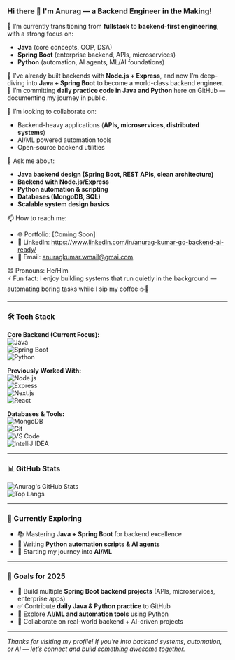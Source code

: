 ### Hi there 👋 I'm Anurag — a Backend Engineer in the Making!

🔭 I’m currently transitioning from **fullstack** to **backend-first engineering**, with a strong focus on:  
- **Java** (core concepts, OOP, DSA)  
- **Spring Boot** (enterprise backend, APIs, microservices)  
- **Python** (automation, AI agents, ML/AI foundations)  

🌱 I’ve already built backends with **Node.js + Express**, and now I’m deep-diving into **Java + Spring Boot** to become a world-class backend engineer.  
📝 I’m committing **daily practice code in Java and Python** here on GitHub — documenting my journey in public.  

👯 I’m looking to collaborate on:  
- Backend-heavy applications (**APIs, microservices, distributed systems**)  
- AI/ML powered automation tools  
- Open-source backend utilities  

💬 Ask me about:  
- **Java backend design (Spring Boot, REST APIs, clean architecture)**  
- **Backend with Node.js/Express**  
- **Python automation & scripting**  
- **Databases (MongoDB, SQL)**  
- **Scalable system design basics**  

📫 How to reach me:  
- 🌐 Portfolio: [Coming Soon]  
- 💼 LinkedIn: https://www.linkedin.com/in/anurag-kumar-go-backend-ai-ready/  
- 📧 Email: anuragkumar.wmail@gmai.com  

😄 Pronouns: He/Him  
⚡ Fun fact: I enjoy building systems that run quietly in the background — automating boring tasks while I sip my coffee ☕🤖  

---

### 🛠️ Tech Stack

**Core Backend (Current Focus):**  
![Java](https://img.shields.io/badge/Java-ED8B00?style=flat&logo=java&logoColor=white)  
![Spring Boot](https://img.shields.io/badge/Spring%20Boot-6DB33F?style=flat&logo=springboot&logoColor=white)  
![Python](https://img.shields.io/badge/Python-3776AB?style=flat&logo=python&logoColor=white)  

**Previously Worked With:**  
![Node.js](https://img.shields.io/badge/Node.js-339933?style=flat&logo=node.js&logoColor=white)  
![Express](https://img.shields.io/badge/Express.js-000000?style=flat&logo=express&logoColor=white)  
![Next.js](https://img.shields.io/badge/Next.js-000000?style=flat&logo=nextdotjs&logoColor=white)  
![React](https://img.shields.io/badge/React-20232A?style=flat&logo=react&logoColor=61DAFB)  

**Databases & Tools:**  
![MongoDB](https://img.shields.io/badge/MongoDB-4EA94B?style=flat&logo=mongodb&logoColor=white)  
![Git](https://img.shields.io/badge/Git-F05032?style=flat&logo=git&logoColor=white)  
![VS Code](https://img.shields.io/badge/VS%20Code-007ACC?style=flat&logo=visual-studio-code&logoColor=white)  
![IntelliJ IDEA](https://img.shields.io/badge/IntelliJIDEA-000000?style=flat&logo=intellij-idea&logoColor=white)  

---

### 📊 GitHub Stats

![Anurag's GitHub Stats](https://github-readme-stats.vercel.app/api?username=anuragKumarCB&show_icons=true&theme=radical)  
![Top Langs](https://github-readme-stats.vercel.app/api/top-langs/?username=anuragKumarCB&layout=compact&theme=radical)  

---

### 🧠 Currently Exploring
- 📚 Mastering **Java + Spring Boot** for backend excellence  
- 🐍 Writing **Python automation scripts & AI agents**  
- 🤖 Starting my journey into **AI/ML**  

---

### 🎯 Goals for 2025
- 🚀 Build multiple **Spring Boot backend projects** (APIs, microservices, enterprise apps)  
- ✅ Contribute **daily Java & Python practice** to GitHub  
- 🤖 Explore **AI/ML and automation tools** using Python  
- 🧩 Collaborate on real-world backend + AI-driven projects  

---

_Thanks for visiting my profile! If you’re into backend systems, automation, or AI — let’s connect and build something awesome together._  
